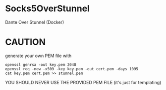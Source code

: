 # Socks5OverStunnel
Dante Over Stunnel (Docker)

# CAUTION 
generate your own PEM file with 
```
openssl genrsa -out key.pem 2048
openssl req -new -x509 -key key.pem -out cert.pem -days 1095
cat key.pem cert.pem >> stunnel.pem

```
YOU SHOULD NEVER USE THE PROVIDED PEM FILE (it's just for templating)

